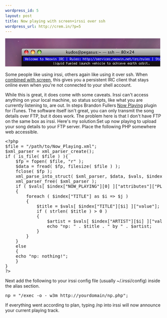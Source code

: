 ```yaml
--- 
wordpress_id: 5
layout: post
title: Now playing with screen+irssi over ssh
wordpress_url: http://crem.in/?p=5
---
```

<img src="/images/content/picture-2.png" alt="" title="irssi" width="499" height="90" class="no-border" />
<p>Some people like using irssi, others again like using it over ssh. When <a href="http://f0rked.com/articles/irssi">combined with screen</a>, this gives you a persistent IRC client that stays online even when you're not connected to your shell account.</p> While this is great, it does come with some caveats. Irssi can't access anything on your local machine, so status scripts, like what you are currently listening to, are out. In steps Brandon Fullers <a href="http://brandon.fuller.name/archives/hacks/nowplaying/">Now Playing</a> plugin for iTunes. The software itself isn't great, you can only transmit the song details over FTP, but it does work. The problem here is that I don't have FTP on the same box as irssi. Here's my solution:<!--more-->Set up now playing to upload your song details to your FTP server. Place the following PHP somewhere web accessible.
<pre name="code" class="php">&lt;?php
$file = "/path/to/Now_Playing.xml";
$xml_parser = xml_parser_create();
if ( is_file( $file ) ){
	$fp = fopen( $file, "r" );
	$data = fread( $fp, filesize( $file ) );
	fclose( $fp );
	xml_parse_into_struct( $xml_parser, $data, $vals, $index );
	xml_parser_free( $xml_parser );
	if ( $vals[ $index["NOW_PLAYING"][0] ]["attributes"]["PLAYING"] == 1 )
	{
		foreach ( $index["TITLE"] as $i =&gt; $j )
		{
			$title = $vals[ $index["TITLE"][$i] ]["value"];
			if ( strlen( $title ) &gt; 0 )
			{
				$artist = $vals[ $index["ARTIST"][$i] ]["value"];
				echo "np: " . $title . " by " . $artist;
			}
		}
	}
	else
	{
	echo "np: nothing!";
	}
}
?&gt;</pre>
Next add the following to your irssi config file (usually ~/.irssi/config) inside the alias section.
<pre class="php">np = "/exec -o - w3m http://yourdomain/np.php";</pre>
If everything went according to plan, typing /np into irssi will now announce your current playing track.
